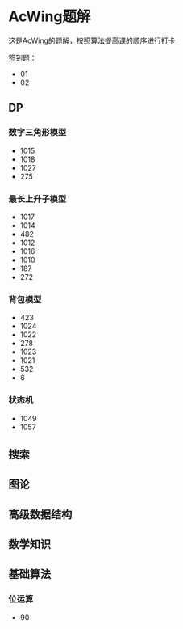# AcWing题解

这是AcWing的题解，按照算法提高课的顺序进行打卡

签到题：

* 01
* 02

## DP

### 数字三角形模型

* 1015
* 1018
* 1027
* 275

### 最长上升子模型

* 1017
* 1014
* 482
* 1012
* 1016
* 1010
* 187
* 272

### 背包模型

* 423
* 1024
* 1022
* 278
* 1023
* 1021
* 532
* 6

### 状态机

* 1049
* 1057

## 搜索

## 图论

## 高级数据结构

## 数学知识

## 基础算法

### 位运算

* 90